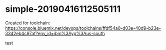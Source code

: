 # simple-20190416112505111
Created for toolchain: https://console.bluemix.net/devops/toolchains/ffdf54a0-d03e-40d9-b23e-3342eb4c97af?env_id=ibm%3Ayp%3Aus-south

test
